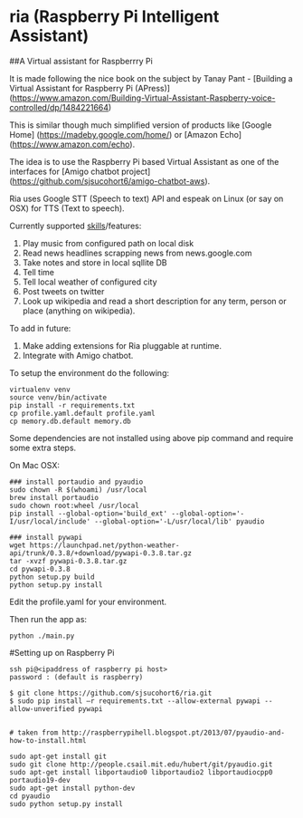 # ria (Raspberry Pi Intelligent Assistant)
##A Virtual assistant for Raspberrry Pi

It is made following the nice book on the subject by Tanay Pant - [Building a Virtual Assistant for Raspberry Pi (APress)] (https://www.amazon.com/Building-Virtual-Assistant-Raspberry-voice-controlled/dp/1484221664)

This is similar though much simplified version of products like [Google Home] (https://madeby.google.com/home/) or [Amazon Echo] (https://www.amazon.com/echo).

The idea is to use the Raspberry Pi based Virtual Assistant as one of the interfaces for [Amigo chatbot project] (https://github.com/sjsucohort6/amigo-chatbot-aws).

Ria uses Google STT (Speech to text) API and espeak on Linux (or say on OSX) for TTS (Text to speech).

Currently supported [skills](https://developer.amazon.com/alexa-skills-kit)/features:
  1. Play music from configured path on local disk
  2. Read news headlines scrapping news from news.google.com
  3. Take notes and store in local sqllite DB
  4. Tell time
  5. Tell local weather of configured city
  6. Post tweets on twitter
  7. Look up wikipedia and read a short description for any term, person or place (anything on wikipedia).


To add in future:
  1. Make adding extensions for Ria pluggable at runtime.
  2. Integrate with Amigo chatbot.


To setup the environment do the following:
```
virtualenv venv
source venv/bin/activate
pip install -r requirements.txt
cp profile.yaml.default profile.yaml
cp memory.db.default memory.db
```
Some dependencies are not installed using above pip command and require some extra steps.

On Mac OSX:
```
### install portaudio and pyaudio
sudo chown -R $(whoami) /usr/local
brew install portaudio
sudo chown root:wheel /usr/local
pip install --global-option='build_ext' --global-option='-I/usr/local/include' --global-option='-L/usr/local/lib' pyaudio

### install pywapi
wget https://launchpad.net/python-weather-api/trunk/0.3.8/+download/pywapi-0.3.8.tar.gz
tar -xvzf pywapi-0.3.8.tar.gz
cd pywapi-0.3.8
python setup.py build
python setup.py install
```

Edit the profile.yaml for your environment.

Then run the app as:
```
python ./main.py
```

#Setting up on Raspberry Pi

```
ssh pi@<ipaddress of raspberry pi host>
password : (default is raspberry)

$ git clone https://github.com/sjsucohort6/ria.git
$ sudo pip install –r requirements.txt --allow-external pywapi --allow-unverified pywapi


# taken from http://raspberrypihell.blogspot.pt/2013/07/pyaudio-and-how-to-install.html

sudo apt-get install git  
sudo git clone http://people.csail.mit.edu/hubert/git/pyaudio.git  
sudo apt-get install libportaudio0 libportaudio2 libportaudiocpp0 portaudio19-dev  
sudo apt-get install python-dev  
cd pyaudio  
sudo python setup.py install
```
